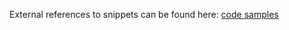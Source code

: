 External references to snippets can be found here:
[code samples](https://www.dropbox.com/sh/3vojgl2wj9pawbb/AACdyAjkFBjJ2RA0JUccnZjqa?dl=0)

